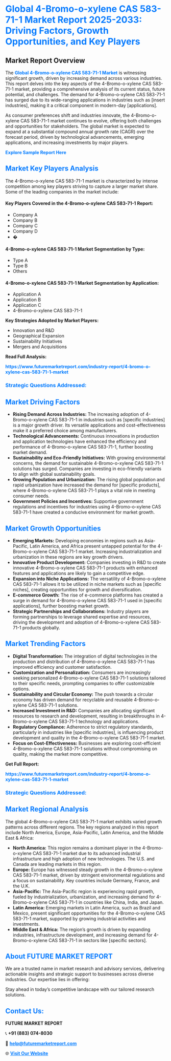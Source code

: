 <h1 style="color: #007BFF;">Global 4-Bromo-o-xylene CAS 583-71-1 Market Report 2025-2033: Driving Factors, Growth Opportunities, and Key Players</h1>

<section id="overview">
<h2>Market Report Overview</h2>
<p>The <a href="https://www.futuremarketreport.com/industry-report/4-bromo-o-xylene-cas-583-71-1-market" style="color: #007BFF; text-decoration: none;"><strong>Global 4-Bromo-o-xylene CAS 583-71-1 Market</strong></a> is witnessing significant growth, driven by increasing demand across various industries. This report delves into the key aspects of the 4-Bromo-o-xylene CAS 583-71-1 market, providing a comprehensive analysis of its current status, future potential, and challenges. The demand for 4-Bromo-o-xylene CAS 583-71-1 has surged due to its wide-ranging applications in industries such as [insert industries], making it a critical component in modern-day [applications].</p>
<p>As consumer preferences shift and industries innovate, the 4-Bromo-o-xylene CAS 583-71-1 market continues to evolve, offering both challenges and opportunities for stakeholders. The global market is expected to expand at a substantial compound annual growth rate (CAGR) over the forecast period, driven by technological advancements, emerging applications, and increasing investments by major players.</p>
</section>

<section id="overview">
<p><a href="https://www.futuremarketreport.com/request-sample/reportId=119968" style="color: #007BFF; text-decoration: none;"><strong>Explore Sample Report Here</strong></a></p>
</section>

<section id="key-players">
<h2 style="color: #007BFF;">Market Key Players Analysis</h2>
<p>The 4-Bromo-o-xylene CAS 583-71-1 market is characterized by intense competition among key players striving to capture a larger market share. Some of the leading companies in the market include:</p>
<h4>Key Players Covered in the 4-Bromo-o-xylene CAS 583-71-1 Report:</h4>
<ul><li>Company A</li><li>Company B</li><li>Company C</li><li>Company D</li><li>�</li></ul>
<h4>4-Bromo-o-xylene CAS 583-71-1 Market Segmentation by Type:</h4>
<ul><li>Type A</li><li>Type B</li><li>Others</li></ul>

<h4>4-Bromo-o-xylene CAS 583-71-1 Market Segmentation by Application:</h4>
<ul><li>Application A</li><li>Application B</li><li>Application C</li><li>4-Bromo-o-xylene CAS 583-71-1</li></ul>
<p><strong>Key Strategies Adopted by Market Players:</strong></p>
<ul>
<li>Innovation and R&D</li>
<li>Geographical Expansion</li>
<li>Sustainability Initiatives</li>
<li>Mergers and Acquisitions</li>
</ul>
</section>

<section>
<p><strong>Read Full Analysis: </strong></p><a href="https://www.futuremarketreport.com/industry-report/4-bromo-o-xylene-cas-583-71-1-market" style="color: #007BFF; text-decoration: none;"><strong>https://www.futuremarketreport.com/industry-report/4-bromo-o-xylene-cas-583-71-1-market</strong></a>
<h3 style="color: #007BFF;">Strategic Questions Addressed:</h3>
</section>

<section id="driving-factors">
<h2 style="color: #007BFF;">Market Driving Factors</h2>
<ul>
<li><strong>Rising Demand Across Industries:</strong> The increasing adoption of 4-Bromo-o-xylene CAS 583-71-1 in industries such as [specific industries] is a major growth driver. Its versatile applications and cost-effectiveness make it a preferred choice among manufacturers.</li>
<li><strong>Technological Advancements:</strong> Continuous innovations in production and application technologies have enhanced the efficiency and performance of 4-Bromo-o-xylene CAS 583-71-1, further boosting market demand.</li>
<li><strong>Sustainability and Eco-Friendly Initiatives:</strong> With growing environmental concerns, the demand for sustainable 4-Bromo-o-xylene CAS 583-71-1 solutions has surged. Companies are investing in eco-friendly variants to align with global sustainability goals.</li>
<li><strong>Growing Population and Urbanization:</strong> The rising global population and rapid urbanization have increased the demand for [specific products], where 4-Bromo-o-xylene CAS 583-71-1 plays a vital role in meeting consumer needs.</li>
<li><strong>Government Policies and Incentives:</strong> Supportive government regulations and incentives for industries using 4-Bromo-o-xylene CAS 583-71-1 have created a conducive environment for market growth.</li>
</ul>
</section>

<section id="growth-opportunities">
<h2 style="color: #007BFF;">Market Growth Opportunities</h2>
<ul>
<li><strong>Emerging Markets:</strong> Developing economies in regions such as Asia-Pacific, Latin America, and Africa present untapped potential for the 4-Bromo-o-xylene CAS 583-71-1 market. Increasing industrialization and urbanization in these regions are key growth drivers.</li>
<li><strong>Innovative Product Development:</strong> Companies investing in R&D to create innovative 4-Bromo-o-xylene CAS 583-71-1 products with enhanced features and applications are likely to gain a competitive edge.</li>
<li><strong>Expansion into Niche Applications:</strong> The versatility of 4-Bromo-o-xylene CAS 583-71-1 allows it to be utilized in niche markets such as [specific niches], creating opportunities for growth and diversification.</li>
<li><strong>E-commerce Growth:</strong> The rise of e-commerce platforms has created a surge in demand for 4-Bromo-o-xylene CAS 583-71-1 used in [specific applications], further boosting market growth.</li>
<li><strong>Strategic Partnerships and Collaborations:</strong> Industry players are forming partnerships to leverage shared expertise and resources, driving the development and adoption of 4-Bromo-o-xylene CAS 583-71-1 products globally.</li>
</ul>
</section>

<section id="trending-factors">
<h2 style="color: #007BFF;">Market Trending Factors</h2>
<ul>
<li><strong>Digital Transformation:</strong> The integration of digital technologies in the production and distribution of 4-Bromo-o-xylene CAS 583-71-1 has improved efficiency and customer satisfaction.</li>
<li><strong>Customization and Personalization:</strong> Consumers are increasingly seeking personalized 4-Bromo-o-xylene CAS 583-71-1 solutions tailored to their specific needs, prompting companies to offer customizable options.</li>
<li><strong>Sustainability and Circular Economy:</strong> The push towards a circular economy has driven demand for recyclable and reusable 4-Bromo-o-xylene CAS 583-71-1 solutions.</li>
<li><strong>Increased Investment in R&D:</strong> Companies are allocating significant resources to research and development, resulting in breakthroughs in 4-Bromo-o-xylene CAS 583-71-1 technology and applications.</li>
<li><strong>Regulatory Compliance:</strong> Adherence to strict regulatory standards, particularly in industries like [specific industries], is influencing product development and quality in the 4-Bromo-o-xylene CAS 583-71-1 market.</li>
<li><strong>Focus on Cost-Effectiveness:</strong> Businesses are exploring cost-efficient 4-Bromo-o-xylene CAS 583-71-1 solutions without compromising on quality, making the market more competitive.</li>
</ul>
</section>

<section>
<p><strong>Get Full Report: </strong></p><a href="https://www.futuremarketreport.com/industry-report/4-bromo-o-xylene-cas-583-71-1-market" style="color: #007BFF; text-decoration: none;"><strong>https://www.futuremarketreport.com/industry-report/4-bromo-o-xylene-cas-583-71-1-market</strong></a>
<h3 style="color: #007BFF;">Strategic Questions Addressed:</h3>
</section>


<section id="regional-analysis">
<h2 style="color: #007BFF;">Market Regional Analysis</h2>
<p>The global 4-Bromo-o-xylene CAS 583-71-1 market exhibits varied growth patterns across different regions. The key regions analyzed in this report include North America, Europe, Asia-Pacific, Latin America, and the Middle East & Africa:</p>
<ul>
<li><strong>North America:</strong> This region remains a dominant player in the 4-Bromo-o-xylene CAS 583-71-1 market due to its advanced industrial infrastructure and high adoption of new technologies. The U.S. and Canada are leading markets in this region.</li>
<li><strong>Europe:</strong> Europe has witnessed steady growth in the 4-Bromo-o-xylene CAS 583-71-1 market, driven by stringent environmental regulations and a focus on sustainability. Key countries include Germany, France, and the U.K.</li>
<li><strong>Asia-Pacific:</strong> The Asia-Pacific region is experiencing rapid growth, fueled by industrialization, urbanization, and increasing demand for 4-Bromo-o-xylene CAS 583-71-1 in countries like China, India, and Japan.</li>
<li><strong>Latin America:</strong> Emerging markets in Latin America, such as Brazil and Mexico, present significant opportunities for the 4-Bromo-o-xylene CAS 583-71-1 market, supported by growing industrial activities and investments.</li>
<li><strong>Middle East & Africa:</strong> The region’s growth is driven by expanding industries, infrastructure development, and increasing demand for 4-Bromo-o-xylene CAS 583-71-1 in sectors like [specific sectors].</li>
</ul>
</section>

<footer>
<h2 style="color: #007BFF;">About FUTURE MARKET REPORT</h2>
<p>We are a trusted name in market research and advisory services, delivering actionable insights and strategic support to businesses across diverse industries. Our expertise lies in offering:</p>

<p>Stay ahead in today’s competitive landscape with our tailored research solutions.</p>

<h2 style="color: #007BFF;">Contact Us:</h2>
<p><strong>FUTURE MARKET REPORT</strong></p>
<p>📞 <strong>+91 (883) 074-8030</strong></p>
<p>📧 <strong><a href="mailto:help@futuremarketreport.com" style="color: #007BFF;">help@futuremarketreport.com</a></strong></p>
<p>🌐 <strong><a href="https://www.futuremarketreport.com/" style="color: #007BFF;">Visit Our Website</a></strong></p>
</footer>